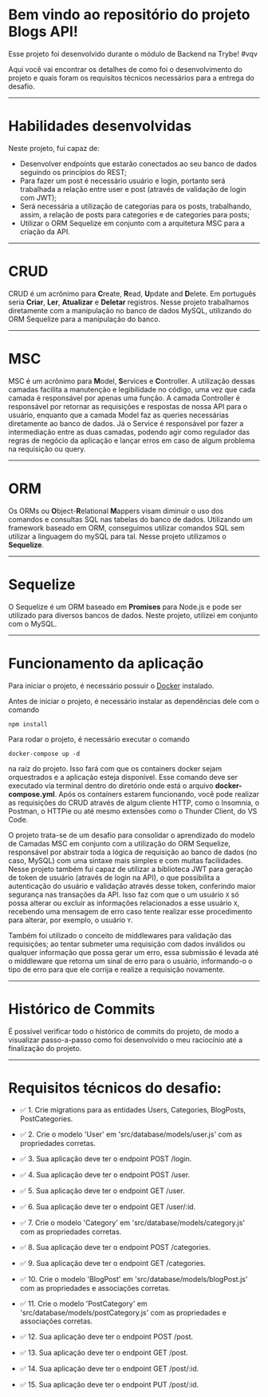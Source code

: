 # Bem vindo ao repositório do projeto <b>Blogs API</b>!

Esse projeto foi desenvolvido durante o módulo de Backend na Trybe! #vqv 

Aqui você vai encontrar os detalhes de como foi o desenvolvimento do projeto e quais foram os requisitos técnicos necessários para a entrega do desafio.

---

# Habilidades desenvolvidas

Neste projeto, fui capaz de:

- Desenvolver endpoints que estarão conectados ao seu banco de dados seguindo os princípios do REST;
- Para fazer um post é necessário usuário e login, portanto será trabalhada a relação entre user e post (através de validação de login com JWT);
- Será necessária a utilização de categorias para os posts, trabalhando, assim, a relação de posts para categories e de categories para posts;
- Utilizar o ORM Sequelize em conjunto com a arquitetura MSC para a criação da API.

---

# CRUD

CRUD é um acrônimo para **C**reate, **R**ead, **U**pdate and **D**elete. Em português seria **Criar**, **Ler**, **Atualizar** e **Deletar** registros. Nesse projeto trabalhamos diretamente com a manipulação no banco de dados MySQL, utilizando do ORM Sequelize para a manipulação do banco.

---

# MSC

MSC é um acrônimo para **M**odel, **S**ervices e **C**ontroller. A utilização dessas camadas facilita a manutenção e legibilidade no código, uma vez que cada camada é responsável por apenas uma função. A camada Controller é responsável por retornar as requisições e respostas de nossa API para o usuário, enquanto que a camada Model faz as queries necessárias diretamente ao banco de dados. Já o Service é responsável por fazer a intermediação entre as duas camadas, podendo agir como regulador das regras de negócio da aplicação e lançar erros em caso de algum problema na requisição ou query.

---

# ORM

Os ORMs ou **O**bject-**R**elational **M**appers visam diminuir o uso dos comandos e consultas SQL nas tabelas do banco de dados. Utilizando um framework baseado em ORM, conseguimos utilizar comandos SQL sem utilizar a linguagem do mySQL para tal. Nesse projeto utilizamos o **Sequelize**.

---

# Sequelize

O Sequelize é um ORM baseado em **Promises** para Node.js e pode ser utilizado para diversos bancos de dados. Neste projeto, utilizei em conjunto com o MySQL.

---

# Funcionamento da aplicação

Para iniciar o projeto, é necessário possuir o [Docker](https://docs.docker.com/engine/install/ubuntu/) instalado.

Antes de iniciar o projeto, é necessário instalar as dependências dele com o comando
```
npm install
```

Para rodar o projeto, é necessário executar o comando
```
docker-compose up -d
```
na raíz do projeto. Isso fará com que os containers docker sejam orquestrados e a aplicação esteja disponível. Esse comando deve ser executado via terminal dentro do diretório onde está o arquivo **docker-compose.yml**. Após os containers estarem funcionando, você pode realizar as requisições do CRUD através de algum cliente HTTP, como o Insomnia, o Postman, o HTTPie ou até mesmo extensões como o Thunder Client, do VS Code.

O projeto trata-se de um desafio para consolidar o aprendizado do modelo de Camadas MSC em conjunto com a utilização do ORM Sequelize, responsável por abstrair toda a lógica de requisição ao banco de dados (no caso, MySQL) com uma sintaxe mais simples e com muitas facilidades. Nesse projeto também fui capaz de utilizar a biblioteca JWT para geração de token de usuário (através de login na API), o que possibilita a autenticação do usuário e validação através desse token, conferindo maior segurança nas transações da API. Isso faz com que o um usuário `X` só possa alterar ou excluir as informações relacionados a esse usuário `X`, recebendo uma mensagem de erro caso tente realizar esse procedimento para alterar, por exemplo, o usuário `Y`.

Também foi utilizado o conceito de middlewares para validação das requisições; ao tentar submeter uma requisição com dados inválidos ou qualquer informação que possa gerar um erro, essa submissão é levada até o middleware que retorna um sinal de erro para o usuário, informando-o o tipo de erro para que ele corrija e realize a requisição novamente.

---

# Histórico de Commits

É possível verificar todo o histórico de commits do projeto, de modo a visualizar passo-a-passo como foi desenvolvido o meu raciocínio até a finalização do projeto.

---

# Requisitos técnicos do desafio:

- ✅ 1. Crie migrations para as entidades Users, Categories, BlogPosts, PostCategories.

- ✅ 2. Crie o modelo 'User' em 'src/database/models/user.js' com as propriedades corretas.

- ✅ 3. Sua aplicação deve ter o endpoint POST /login.

- ✅ 4. Sua aplicação deve ter o endpoint POST /user.

- ✅ 5. Sua aplicação deve ter o endpoint GET /user.

- ✅ 6. Sua aplicação deve ter o endpoint GET /user/:id.

- ✅ 7. Crie o modelo 'Category' em 'src/database/models/category.js' com as propriedades corretas.

- ✅ 8. Sua aplicação deve ter o endpoint POST /categories.

- ✅ 9. Sua aplicação deve ter o endpoint GET /categories.

- ✅ 10. Crie o modelo 'BlogPost' em 'src/database/models/blogPost.js' com as propriedades e associações corretas.

- ✅ 11. Crie o modelo 'PostCategory' em 'src/database/models/postCategory.js' com as propriedades e associações corretas.

- ✅ 12. Sua aplicação deve ter o endpoint POST /post.

- ✅ 13. Sua aplicação deve ter o endpoint GET /post.

- ✅ 14. Sua aplicação deve ter o endpoint GET /post/:id.

- ✅ 15. Sua aplicação deve ter o endpoint PUT /post/:id.


